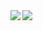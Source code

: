 <a href="https://github.com/anuraghazra/convoychat">
	<img align="left" src="https://github-readme-stats.vercel.app/api/top-langs/?username=hexify1337&hide_title=true" />
</a>
<a href="https://github.com/anuraghazra/github-readme-stats">
	<img align="left" src="https://github-readme-stats.vercel.app/api?username=hexify1337&hide_title=true&hide_rank=true&show_icons=true&include_all_commits=true&count_private=true&hide=contribs" />
</a>
